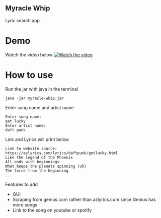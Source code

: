 ## Myracle Whip
Lyric search app

# Demo 
Watch the video below
[![Watch the video](https://imgur.com/vgOAK5M.jpg)](https://youtu.be/HU49-qlHBAY)

# How to use
Run the jar with java in the terminal
```
java -jar myracle-whip.jar
```
Enter song name and artist name

```
Enter song name:
get lucky
Enter artist name:
daft punk
```
Link and Lyrics will print below

```
Link to website source: https://azlyrics.com/lyrics/daftpunk/getlucky.html
Like the legend of the Phoenix
All ends with beginnings
What keeps the planets spinning (uh)
The force from the beginning
...
```

Features to add
- GUI
- Scraping from genius.com rather than azlyrics.com since Genius has more songs
- Link to the song on youtube or spotify
